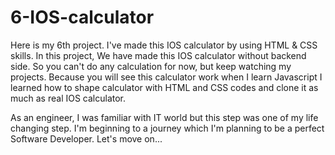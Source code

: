 # 6-IOS-calculator

Here is my 6th project. I've made this IOS calculator by using HTML & CSS skills.
In this project, We have made this IOS calculator without backend side. So you can't do any calculation for now, but keep watching my projects. Because you will see this calculator work when I learn Javascript
I learned how to shape calculator with HTML and CSS codes and clone it as much as real IOS calculator.

As an engineer, I was familiar with IT world but this step was one of my life changing step. 
I'm beginning to a journey which I'm planning to be a perfect Software Developer.
Let's move on...
